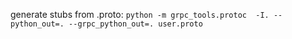 generate stubs from .proto:
`python -m grpc_tools.protoc  -I. --python_out=. --grpc_python_out=. user.proto`